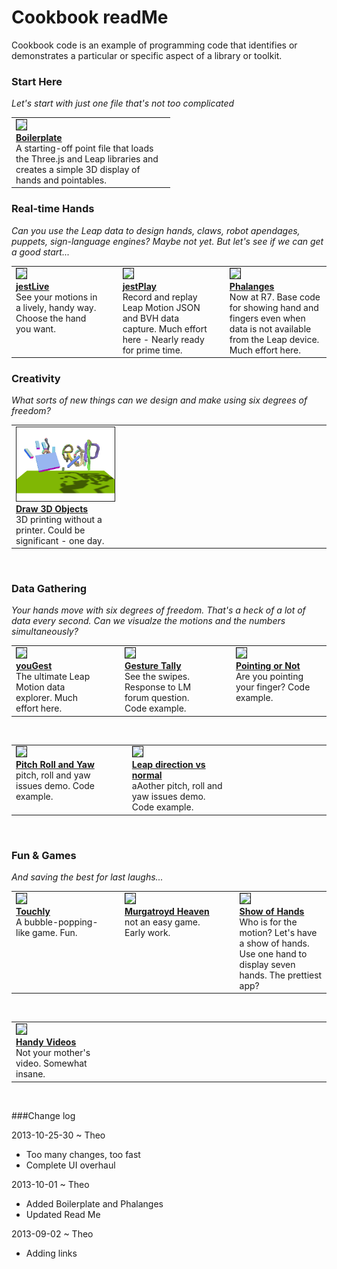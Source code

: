Cookbook readMe
===============


Cookbook code is an example of programming code that identifies or demonstrates a particular or specific aspect of a library or toolkit.


### Start Here

_Let's start with just one file that's not too complicated_

<table border=0 >
  <tr valign=top >
	<td width=240 >
		<img border=1 src=http://jaanga.github.io/gestification/cookbook/boilerplate/leap-threejs-boilerplate-screen-grab-240x180.png ><br>
		<a href=https://github.com/jaanga/gestification/tree/gh-pages/cookbook/boilerplate ><b>Boilerplate</b></a><br>
		A starting-off point file that loads the Three.js and Leap libraries and creates a simple 3D display of hands and pointables.</td>
<!--
    <td width=20 ></td>
	<td width=250 ></td>
	<td width=20 ></td>
    <td width=250 ></td>
-->	
  </tr>
</table>


### Real-time Hands

_Can you use the Leap data to design hands, claws, robot apendages, puppets, sign-language engines? Maybe not yet. But let's see if we can get a good start..._

<table border=0 >
  <tr valign=top >
  <td  width=240>
		<img border=1  src=http://jaanga.github.io/gestification/cookbook/jest-live/r1/jest-live-screen-grab-240x180.png><br>
		<a href=https://github.com/jaanga/gestification/tree/gh-pages/cookbook/jest-live ><b>jestLive</b></a><br>
		See your motions in a lively, handy way. Choose the hand you want. </td>
    <td width=10 ></td>
	<td width=240>
		<img border=1 src=http://jaanga.github.io/gestification/cookbook/jest-play/json/r1/jest-record-json-screen-grab-240x180.png ><br>
		<a href=https://github.com/jaanga/gestification/tree/gh-pages/cookbook/jest-play ><b>jestPlay</b></a><br>
		Record and replay Leap Motion JSON and BVH data capture. Much effort here - Nearly ready for prime time.</td>
    <td width=10 ></td>
	<td width=240>
		<img border=1  src=http://jaanga.github.io/gestification/cookbook/phalanges/r7/phalanges-screen-grab-240x180.png ><br>
		<a href=https://github.com/jaanga/gestification/tree/gh-pages/cookbook/phalanges/ ><b>Phalanges</b></a><br>
		Now at R7. Base code for showing hand and fingers even when data is not available from the Leap device. Much effort here.</td>
  </tr>
</table>

<!--
<div style="float:left;margin:60px;width:200px;" >
<img src =./boilerplate/boilerplate.png /><br>
<a href="./boilerplate/leap-threejs-boilerplate.html" ><b>Boilerplate</b></a><br>
A starting-off point file that loads the Three.js and Leap libraries and creates a simple 3D display of hands and pointables. 
</div>
<div style="float:left;margin:60px;width:200px;" >
<img src=./jest-live/r1/jest-live-screen-grab-240x180.png /><br>
<a href="./jest-live/r1/" ><b>jestLive</b></a><br>
Real-time handiness.
</div>
<div style="float:left;margin:60px;width:200px;" >
<img src=./jest-play/json/r1/jest-record-json-screen-grab-240x180.png><br>
<a href="https://github.com/jaanga/gestification/tree/gh-pages/cookbook/jest-play" >j<b>estPlay</b></a><br>
Record and replay Leap Motion JSON and BVH data capture. 
Much effort here - Nearly ready for prime time.
</div>

<br style=clear:both >

* ![Boilerplate](./boilerplate/boilerplate.png) [Boilerplate](./boilerplate) - A starting-off point file that loads the Three.js and Leap libraries and creates a simple 3D display of hands and pointables. 
* ![jestLive](./jest-live/r1/jest-live-screen-grab-240x180.png) ~ real-time handiness.
* ![jestPlay]( ./jest-play/json/r1/jest-record-json-screen-grab-240x180.png) ~ [jestPlay](https://github.com/jaanga/gestification/tree/gh-pages/cookbook/jest-play) - Record and replay Leap Motion JSON and BVH data capture. 
Much effort here - but not quite ready for prime time.

-->

### Creativity

_What sorts of new things can we design and make using six degrees of freedom?_

<table border=0 >
  <tr valign=top >
	<td width=240 >
		<img border=1  src=./draw-3d-objects/r1/draw-3d-objects-screen-grab-240x180.png ><br>
		<a href=https://github.com/jaanga/gestification/tree/gh-pages/cookbook/draw-3d-objects/ ><b>Draw 3D Objects</b></a><br>
		3D printing without a printer. Could be significant - one day.</td>
    <td width=20 ></td>
	<td width=250 ></td>
	<td width=20 ></td>
    <td width=250 ></td>
  </tr>
</table>



<!--
* ![Draw 3D Objects]( ./draw-3d-objects/r1/draw-3d-objects-screen-grab-240x180.png) ~ [Draw 3D Objects](https://github.com/jaanga/gestification/tree/gh-pages/cookbook/draw-3d-objects) - 3D printing without a printer. Could be significant - one day.
* [Gesture Tally](https://github.com/jaanga/gestification/tree/gh-pages/cookbook/gesture-tally) - See the swipes. Response to LM forum question. Code example.

* ![Phalanges](./phalanges/r7/phalanges-screen-grab-240x180.png) ~ [Phalanges](./phalanges) - Now at R7. Base code for showing hand and fingers even when data is not available from the Leap device. Much effort here.
* ![youGest](./yougest/r4/index-screen-grab-240x180.png)[youGest](https://github.com/jaanga/gestification/tree/gh-pages/cookbook/yougest) - The ultimate Leap Motion data explorer. Much effort here.
* [Pointing or Not](http://jaanga.github.io/gestification/cookbook/pointing-or-not/r1/pointing-or-not.html) - Are you pointing your finger? Code example.

-->

<br>

### Data Gathering
*Your hands move with six degrees of freedom. That's a heck of a lot of data every second. Can we visualze the motions and the numbers simultaneously?*
 
<table border=0 >
  <tr valign=top >
  <td  width=240>
		<img border=1  src=http://jaanga.github.io/gestification/cookbook/yougest/r4/index-screen-grab-240x180.png><br>
		<a href=https://github.com/jaanga/gestification/tree/gh-pages/cookbook/yougest ><b>youGest</b></a><br>
		The ultimate Leap Motion data explorer. Much effort here.</td>
    <td width=20 ></td>
	<td width=240>
		<img border=1 src=http://jaanga.github.io/gestification/cookbook/gesture-tally/r1/gesture-tally-screen-grab-240x180.png ><br>
		<a href=https://github.com/jaanga/gestification/tree/gh-pages/cookbook/gesture-tally ><b>Gesture Tally</b></a><br>
		See the swipes. Response to LM forum question. Code example.</td>
    <td width=20 ></td>
	<td width=240>
		<img border=1 src=http://jaanga.github.io/gestification/cookbook/pointing-or-not/r1/pointing-or-not-screen-grab-240x180.png ><br>
		<a href=https://github.com/jaanga/gestification/tree/gh-pages/cookbook/pointing-or-not/ ><b>Pointing or Not</b></a><br>
		Are you pointing your finger? Code example.</td>
  </tr>
</table>

<br>

<table border=0 > 
<tr valign=top >
	<td width=240>
		<img border=1 src=http://jaanga.github.io/gestification/cookbook/pitch-roll-yaw/r2/pitch-roll-yaw-screen-grab-240x180.png ><br>
		<a href=https://github.com/jaanga/gestification/tree/gh-pages/cookbook/pitch-roll-yaw/ ><b>Pitch Roll and Yaw</b></a><br>
		pitch, roll and yaw issues demo. Code example.</td>  
	<td width=20 ></td>	
	<td  width=240>
		<img border=1  src=http://jaanga.github.io/gestification/cookbook/leap-direction-vs-normal/r2/leap-direction-vs-normal-screen-grab-240x180.png><br>
		<a href=https://github.com/jaanga/gestification/tree/gh-pages/cookbook/leap-direction-vs-normal ><b>Leap direction vs normal</b></a><br>
		aAother pitch, roll and yaw issues demo. Code example.</td>
    <td width=20 ></td>
	<td width=240>
</tr> 
</table>

<br>

### Fun & Games
*And saving the best for last laughs...*  
<table border=0 >
<tr valign=top >
  <td  width=240>
		<img border=1  src=http://jaanga.github.io/gestification/cookbook/touchly/r4/touchly-screen-grab-240x180.png ><br>
		<a href=https://github.com/jaanga/gestification/tree/gh-pages/cookbook/touchly ><b>Touchly</b></a><br>
		A bubble-popping-like game. Fun.</td>
    <td width=20 ></td>
	<td width=240>
		<img border=1 src=http://jaanga.github.io/gestification/cookbook/murgatroyd-heaven/murgatroyd-heaven-screen-grab-240x180.png ><br>
		<a href=https://github.com/jaanga/gestification/tree/gh-pages/cookbook/murgatroyd-heaven><b>Murgatroyd Heaven</b></a><br>
		not an easy game. Early work.</td>
    <td width=20 ></td>
	<td width=240>
		<img border=1 src=http://jaanga.github.io/gestification/cookbook/show-of-hands/r1/show-of-hands-screen-grab-240x180.png ><br>
		<a href=https://github.com/jaanga/gestification/tree/gh-pages/cookbook/show-of-hands ><b>Show of Hands</b></a><br>
		Who is for the motion? Let's have a show of hands. Use one hand to display seven hands. The prettiest app?</td>
</tr>
</table>

<br>

<table border=0 >   
<tr valign=top >
	<td width=240>
		<img border=1 src=http://jaanga.github.io/gestification/cookbook/handy-videos/handy-videos-screen-grab-240x180.png ><br>
		<a href=https://github.com/jaanga/gestification/tree/gh-pages/cookbook/handy-videos ><b>Handy Videos</b></a><br>
		Not your mother's video. Somewhat insane.</td>  
	<td width=20 ></td>	
	<td  width=240>
    <td width=20 ></td>
	<td width=240>
</tr> 
</table>

<!--
* [Handy Videos](https://github.com/jaanga/gestification/tree/gh-pages/cookbook/handy-videos) ~ Not your mother's video. Somewhat insane.
* [Leap Distance vs Normal](https://github.com/jaanga/gestification/tree/gh-pages/cookbook/leap-distance-vs-normal) - another pitch, roll and yaw issues demo. Code example.
* [Murgatroyd Heaven](https://github.com/jaanga/gestification/tree/gh-pages/cookbook/murgatroyd-heaven) - not an easy game. Early work.
* [Pitch Roll and Yaw](https://github.com/jaanga/gestification/tree/gh-pages/cookbook/pitch-roll-yaw) - pitch, roll and yaw issues demo. Code example.
* [Show of Hands](https://github.com/jaanga/gestification/tree/gh-pages/cookbook/show-of-hands) - Use one hand to display seven hands. The prettiest app?
* [Touchly](https://github.com/jaanga/gestification/tree/gh-pages/cookbook/touchly) ~ A bubble-pooping-like game. Fun.
-->

<br>

###Change log

2013-10-25-30 ~ Theo  
* Too many changes, too fast
* Complete UI overhaul
 

2013-10-01 ~ Theo  
* Added Boilerplate and Phalanges  
* Updated Read Me  

2013-09-02 ~ Theo  
* Adding links  